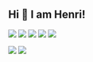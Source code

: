 ## Hi 👋 I am Henri!
<p align = "center">
  
[<img src="https://img.shields.io/badge/portfolio-%2312100E.svg?&style=for-the-badge&logo=github&logoColor=white" />](https://hnrazevedo.github.io/)
[<img src="https://img.shields.io/badge/linkedin-%230077B5.svg?&style=for-the-badge&logo=linkedin&logoColor=white" />](https://www.linkedin.com/in/henri-azevedo-063757148/)
[<img src="https://img.shields.io/badge/facebook-%230077B5.svg?&style=for-the-badge&logo=facebook&logoColor=white" />](https://www.facebook.com/Azevedo.Henri)
[<img src = "https://img.shields.io/badge/instagram-%23E4405F.svg?&style=for-the-badge&logo=instagram&logoColor=white">](https://www.instagram.com/azevedohenri/)
 ![](https://img.shields.io/github/followers/hnrazevedo?style=for-the-badge&logo=appveyor)

<p>
  <img src = "https://github-readme-stats.vercel.app/api?username=hnrazevedo&show_icons=true&theme=dark&line_height=27">
  <img src = "https://github-readme-stats.vercel.app/api/top-langs/?username=hnrazevedo&theme=dark&hide=css,html">
</p>
